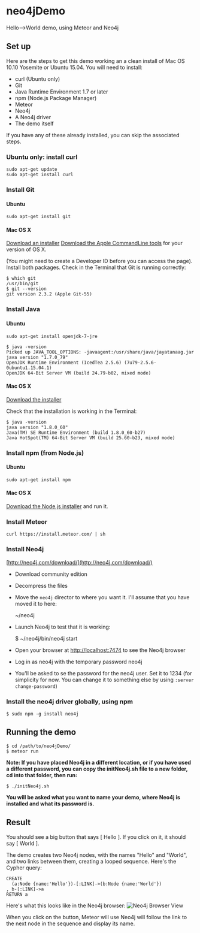 # neo4jDemo
Hello-->World demo, using Meteor and Neo4j

## Set up
Here are the steps to get this demo working an a clean install of Mac OS 10.10 Yosemite or Ubuntu 15.04.
You will need to install:

- curl (Ubuntu only)
- Git
- Java Runtime Environment 1.7 or later
- npm (Node.js Package Manager)
- Meteor
- Neo4j
- A Neo4j driver
- The demo itself

If you have any of these already installed, you can skip the associated steps.

### Ubuntu only: install curl

    sudo apt-get update
    sudo apt-get install curl
    
### Install Git
#### Ubuntu

    sudo apt-get install git

#### Mac OS X
[Download an installer](http://git-scm.com/download/mac)
[Download the Apple CommandLine tools](https://developer.apple.com/downloads/) for your version of OS X.

(You might need to create a Developer ID before you can access the page). Install both packages. Check in the Terminal that Git is running correctly:

    $ which git
    /usr/bin/git
    $ git --version
    git version 2.3.2 (Apple Git-55)
    
### Install Java
#### Ubuntu

    sudo apt-get install openjdk-7-jre

    $ java -version
    Picked up JAVA_TOOL_OPTIONS: -javaagent:/usr/share/java/jayatanaag.jar 
    java version "1.7.0_79"
    OpenJDK Runtime Environment (IcedTea 2.5.6) (7u79-2.5.6-0ubuntu1.15.04.1)
    OpenJDK 64-Bit Server VM (build 24.79-b02, mixed mode)

#### Mac OS X
[Download the installer](http://www.oracle.com/technetwork/java/javase/downloads/jdk8-downloads-2133151.html)

Check that the installation is working in the Terminal:

    $ java -version
    java version "1.8.0_60"
    Java(TM) SE Runtime Environment (build 1.8.0_60-b27)
    Java HotSpot(TM) 64-Bit Server VM (build 25.60-b23, mixed mode)

### Install npm (from Node.js)
#### Ubuntu

    sudo apt-get install npm

#### Mac OS X
[Download the Node.js installer](https://nodejs.org/) and run it.

### Install Meteor

    curl https://install.meteor.com/ | sh

### Install Neo4j

[http://neo4j.com/download/](http://neo4j.com/download/)

- Download community edition
- Decompress the files
- Move the `neo4j` director to where you want it. I'll assume that you have moved it to here:

    ~/neo4j

- Launch Neo4j to test that it is working:

    $ ~/neo4j/bin/neo4j start

- Open your browser at [http://localhost:7474](http://localhost:7474) to see the Neo4j browser
- Log in as neo4j with the temporary password neo4j
- You'll be asked to se the password for the neo4j user. Set it to 1234 (for simplicity for now. You can change it to something else by using `:server change-password`)

### Install the neo4j driver globally, using npm

    $ sudo npm -g install neo4j

## Running the demo
    $ cd /path/to/neo4jDemo/
    $ meteor run

**Note: If you have placed Neo4j in a different location, or if you have used a different password, you can copy the initNeo4j.sh file to a new folder, cd into that folder, then run:**

    $ ./initNeo4j.sh
    
**You will be asked what you want to name your demo, where Neo4j is installed and what its password is.**

## Result
You should see a big button that says [ Hello ]. If you click on it, it should say [ World ].

The demo creates two Neo4j nodes, with the names "Hello" and "World", and two links between them, creating a looped sequence. Here's the Cypher query:

    CREATE
      (a:Node {name:'Hello'})-[:LINK]->(b:Node {name:'World'})
    , b-[:LINK]->a
    RETURN a
    
Here's what this looks like in the Neo4j browser:
![Neo4j Browser View](https://github.com/lexogram/Meteo4j/blob/gh-pages/img/HelloWorld.png)

When you click on the button, Meteor will use Neo4j will follow the link to the next node in the sequence and display its name.
